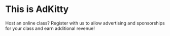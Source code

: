 # This is AdKitty

Host an online class? Register with us to allow advertising and sponsorships for your class and earn additional revenue!
